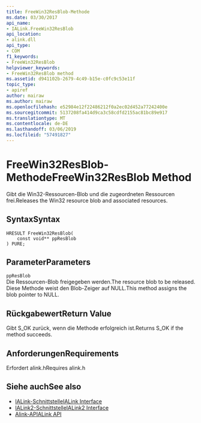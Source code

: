 ```yaml
---
title: FreeWin32ResBlob-Methode
ms.date: 03/30/2017
api_name:
- IALink.FreeWin32ResBlob
api_location:
- alink.dll
api_type:
- COM
f1_keywords:
- FreeWin32ResBlob
helpviewer_keywords:
- FreeWin32ResBlob method
ms.assetid: d941102b-2679-4c49-b15e-c0fc9c53e11f
topic_type:
- apiref
author: mairaw
ms.author: mairaw
ms.openlocfilehash: e52984e12f22486212f0a2ec02d452a77242400e
ms.sourcegitcommit: 5137208fa414d9ca3c58cdfd2155ac81bc89e917
ms.translationtype: MT
ms.contentlocale: de-DE
ms.lasthandoff: 03/06/2019
ms.locfileid: "57491827"
---
```

# <a name="freewin32resblob-method"></a><span data-ttu-id="4bcbd-102">FreeWin32ResBlob-Methode</span><span class="sxs-lookup"><span data-stu-id="4bcbd-102">FreeWin32ResBlob Method</span></span>
<span data-ttu-id="4bcbd-103">Gibt die Win32-Ressourcen-Blob und die zugeordneten Ressourcen frei.</span><span class="sxs-lookup"><span data-stu-id="4bcbd-103">Releases the Win32 resource blob and associated resources.</span></span>  
  
## <a name="syntax"></a><span data-ttu-id="4bcbd-104">Syntax</span><span class="sxs-lookup"><span data-stu-id="4bcbd-104">Syntax</span></span>  
  
```  
HRESULT FreeWin32ResBlob(  
    const void** ppResBlob  
) PURE;  
```  
  
## <a name="parameters"></a><span data-ttu-id="4bcbd-105">Parameter</span><span class="sxs-lookup"><span data-stu-id="4bcbd-105">Parameters</span></span>  
 `ppResBlob`  
 <span data-ttu-id="4bcbd-106">Die Ressourcen-Blob freigegeben werden.</span><span class="sxs-lookup"><span data-stu-id="4bcbd-106">The resource blob to be released.</span></span> <span data-ttu-id="4bcbd-107">Diese Methode weist den Blob-Zeiger auf NULL.</span><span class="sxs-lookup"><span data-stu-id="4bcbd-107">This method assigns the blob pointer to NULL.</span></span>  
  
## <a name="return-value"></a><span data-ttu-id="4bcbd-108">Rückgabewert</span><span class="sxs-lookup"><span data-stu-id="4bcbd-108">Return Value</span></span>  
 <span data-ttu-id="4bcbd-109">Gibt S_OK zurück, wenn die Methode erfolgreich ist.</span><span class="sxs-lookup"><span data-stu-id="4bcbd-109">Returns S_OK if the method succeeds.</span></span>  
  
## <a name="requirements"></a><span data-ttu-id="4bcbd-110">Anforderungen</span><span class="sxs-lookup"><span data-stu-id="4bcbd-110">Requirements</span></span>  
 <span data-ttu-id="4bcbd-111">Erfordert alink.h</span><span class="sxs-lookup"><span data-stu-id="4bcbd-111">Requires alink.h</span></span>  
  
## <a name="see-also"></a><span data-ttu-id="4bcbd-112">Siehe auch</span><span class="sxs-lookup"><span data-stu-id="4bcbd-112">See also</span></span>
- [<span data-ttu-id="4bcbd-113">IALink-Schnittstelle</span><span class="sxs-lookup"><span data-stu-id="4bcbd-113">IALink Interface</span></span>](../../../../docs/framework/unmanaged-api/alink/ialink-interface.md)
- [<span data-ttu-id="4bcbd-114">IALink2-Schnittstelle</span><span class="sxs-lookup"><span data-stu-id="4bcbd-114">IALink2 Interface</span></span>](../../../../docs/framework/unmanaged-api/alink/ialink2-interface.md)
- [<span data-ttu-id="4bcbd-115">Alink-API</span><span class="sxs-lookup"><span data-stu-id="4bcbd-115">ALink API</span></span>](../../../../docs/framework/unmanaged-api/alink/index.md)
